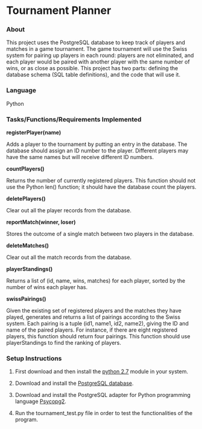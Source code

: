 # **Tournament Planner**


### **About**
This project uses the PostgreSQL database to keep track of players and matches in a game tournament. The game tournament will use the Swiss system for pairing up players in each round: players are not eliminated, and each player would be paired with another player with the same number of wins, or as close as possible.
This project has two parts: defining the database schema (SQL table definitions), and the code that will use it. 

### **Language**
Python

### **Tasks/Functions/Requirements Implemented**

**registerPlayer(name)**

Adds a player to the tournament by putting an entry in the database. The database should assign an ID number to the player. Different players may have the same names but will receive different ID numbers.

**countPlayers()**

Returns the number of currently registered players. This function should not use the Python len() function; it should have the database count the players.

**deletePlayers()**

Clear out all the player records from the database.

**reportMatch(winner, loser)**

Stores the outcome of a single match between two players in the database.

**deleteMatches()**

Clear out all the match records from the database.

**playerStandings()**

Returns a list of (id, name, wins, matches) for each player, sorted by the number of wins each player has.

**swissPairings()**

Given the existing set of registered players and the matches they have played, generates and returns a list of pairings according to the Swiss system. Each pairing is a tuple (id1, name1, id2, name2), giving the ID and name of the paired players. For instance, if there are eight registered players, this function should return four pairings. This function should use playerStandings to find the ranking of players.

### **Setup Instructions**

1.	First download and then install the [python 2.7](https://www.python.org/downloads/) module in your system.

2.	Download and install the [PostgreSQL database](http://www.postgresql.org/download/windows/).

3.	Download and install the PostgreSQL adapter for Python programming language [Psycopg2](http://initd.org/psycopg/download/).

4.	Run the tournament_test.py file in order to test the functionalities of the program. 




